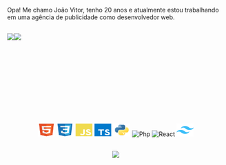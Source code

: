 Opa! Me chamo João Vitor, tenho 20 anos e atualmente estou trabalhando em uma agência de publicidade como desenvolvedor web.

##

<div style="display:flex" align="center">
    <img height="180em" src="https://github-readme-stats.vercel.app/api?username=Neeeveess&show_icons=true&count_private=true&theme=transparent" />
    <img height="180em" src="https://github-readme-stats.vercel.app/api/top-langs/?username=Neeeveess&theme=transparent&layout=compact&hide_progress=true" />
</div>

##

<div align="center"> 
    <img align="justify" alt="HTML" height="30" width="40" src="https://raw.githubusercontent.com/devicons/devicon/master/icons/html5/html5-original.svg">
    <img align="justify" alt="CSS" height="30" width="40" src="https://raw.githubusercontent.com/devicons/devicon/master/icons/css3/css3-original.svg">
    <img align="justify" alt="JavaScript" height="30" width="40" src="https://raw.githubusercontent.com/devicons/devicon/master/icons/javascript/javascript-plain.svg">
    <img align="justify" alt="TypeScript" height="30" width="40" src="https://github.com/devicons/devicon/blob/master/icons/typescript/typescript-original.svg">
    <img align="justify" alt="Python" height="30" width="40" src="https://raw.githubusercontent.com/devicons/devicon/master/icons/python/python-original.svg">
    <img align="justify" alt="Php" height="30" width="40" src="https://cdn.jsdelivr.net/gh/devicons/devicon/icons/php/php-plain.svg" />
    <img align="justify" alt="React" height="30" width="40" src="https://cdn.jsdelivr.net/gh/devicons/devicon/icons/react/react-original.svg" />
    <img align="justify" alt="Tailwind Css" height="30" width="40" src="https://github.com/devicons/devicon/blob/master/icons/tailwindcss/tailwindcss-plain.svg" />
    
    
</div>

##

<div align="center">
    <a href="https://www.linkedin.com/in/jo%C3%A3o-vitor-neves-marques-79b20b232/" target="_blank"><img align="center" src="https://img.shields.io/badge/-LinkedIn-%230077B5?style=for-the-badge&logo=linkedin&logoColor=white" target="_blank"></a> 
</div>
